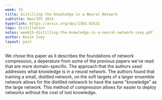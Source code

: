 ```yaml
---
week: 15
title: Distilling the Knowledge in a Neural Network
subtitle: NeurIPS 2014
hyperlink: https://arxiv.org/abs/1503.02531
tags: distillation
notes: week15-distilling-the-knowledge-in-a-neural-network-ivey.pdf
author: Kevin Ivey
layout: post
---
```

We chose this paper as it describes the foundations of network compression, a deperature from some of the previous papers we've read that are more domain-specific. The approach that the authors used addresses what knowledge is in a neural network. The authors found that training a small, distilled network, on the soft targets of a larger ensemble network allows for the distilled netowork to have the same "knowledge" as the large network. This method of compression allows for easier to deploy networks without the cost of lost knowledge.  
